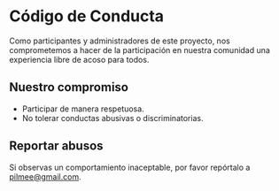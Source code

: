 # Código de Conducta

Como participantes y administradores de este proyecto, nos comprometemos a hacer de la participación en nuestra comunidad una experiencia libre de acoso para todos.

## Nuestro compromiso

- Participar de manera respetuosa.
- No tolerar conductas abusivas o discriminatorias.

## Reportar abusos

Si observas un comportamiento inaceptable, por favor repórtalo a [pilmee@gmail.com](mailto:pilmee@gmail.com).